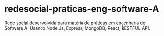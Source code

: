 # redesocial-praticas-eng-software-A
 Rede social desenvolvida para matéria de práticas em engenharia de Software A. Usando Node.Js, Express, MongoDB, React, RESTFUL API.
